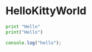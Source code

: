 # HelloKittyWorld

```Python
print "Hello"
print("Hello")
```

```JavaScript
console.log("hello");
```
